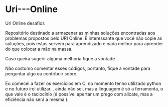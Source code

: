 # Uri---Online
Uri Online desafios

Repositório destinado a armazenar as minhas soluções encontradas aos problemas propostos pelo URI Online.
É interessante que você não copie as soluções, pois estas servem para aprendizado e nada melhor para aprender do que 
colocar a mão na massa.

Caso queira sugerir alguma melhoria fique a vontade

Não costumo comentar esses códigos, portanto, fique a vontade para perguntar algo ou contribuir sobre.

Eu comecei a fazer os exercícios em C, no momento tenho utilizado python e no futuro irei utilizar... ainda não sei, mas a linguagem é só a ferramenta, o que vale é o raciocínio (é possível apertar um prego com alicate, mas a eficiência não será a mesma ). 
